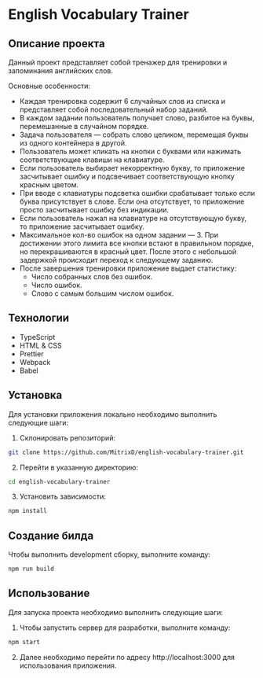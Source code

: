 # English Vocabulary Trainer

## Описание проекта

Данный проект представляет собой тренажер для тренировки и запоминания английских слов.

Основные особенности:
- Каждая тренировка содержит 6 случайных слов из списка и представляет собой последовательный набор заданий.
- В каждом задании пользователь получает слово, разбитое на буквы, перемешанные в случайном порядке.
- Задача пользователя — собрать слово целиком, перемещая буквы из одного контейнера в другой.
- Пользователь может кликать на кнопки с буквами или нажимать соответствующие клавиши на клавиатуре.
- Если пользователь выбирает некорректную букву, то приложение засчитывает ошибку и подсвечивает соответствующую кнопку красным цветом.
- При вводе с клавиатуры подсветка ошибки срабатывает только если буква присутствует в слове. Если она отсутствует, то приложение просто засчитывает ошибку без индикации.
- Если пользователь нажал на клавиатуре на отсутствующую букву, то приложение засчитывает ошибку.
- Максимальное кол-во ошибок на одном задании — 3. При достижении этого лимита все кнопки встают в правильном порядке, но перекрашиваются в красный цвет. После этого с небольшой задержкой происходит переход к следующему заданию.
- После завершения тренировки приложение выдает статистику:
    - Число собранных слов без ошибок.
    - Число ошибок.
    - Слово с самым большим числом ошибок.

## Технологии

- TypeScript
- HTML & CSS
- Prettier
- Webpack
- Babel

## Установка

Для установки приложения локально необходимо выполнить следующие шаги:

1. Склонировать репозиторий:

```bash
git clone https://github.com/MitrixD/english-vocabulary-trainer.git
```

2. Перейти в указанную директорию:

```bash
cd english-vocabulary-trainer
```

3. Установить зависимости:

```bash
npm install
```
## Создание билда
Чтобы выполнить development сборку, выполните команду:

```bash
npm run build
```


## Использование
Для запуска проекта необходимо выполнить следующие шаги:

1. Чтобы запустить сервер для разработки, выполните команду:

```bash
npm start
```
2. Далее необходимо перейти по адресу http://localhost:3000 для использования приложения.
